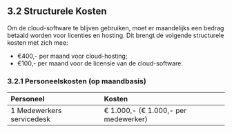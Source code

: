 ## 3.2 Structurele Kosten

Om de cloud-software te blijven gebruiken, moet er maandelijks een bedrag betaald worden voor licenties en hosting. Dit brengt de volgende structurele kosten met zich mee:

- €400,- per maand voor cloud-hosting;
- €100,- per maand voor de licensie van de cloud-software.

### 3.2.1 Personeelskosten (op maandbasis)

| Personeel                 | Kosten                               |
| :--------                 | :-----                               |
| 1 Medewerkers servicedesk | € 1.000,- (€ 1.000,- per medewerker) |
